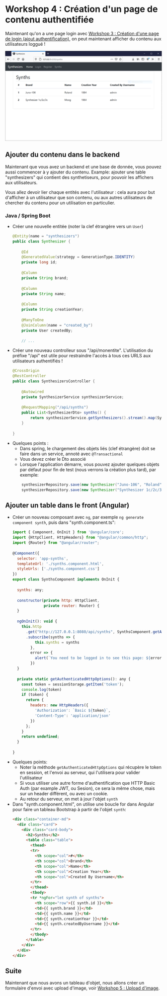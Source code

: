 # Workshop 4 : Création d'un page de contenu authentifiée

Maintenant qu'on a une page login avec [Workshop 3 : Création d'une page de login (ajout authentification)](3-login), on peut maintenant afficher du contenu aux utilisateurs loggué !

![Workshop Root Page with login](./workshop-root-page-with-content.png)

## Ajouter du contenu dans le backend

Maintenant que vous avez un backend et une base de donnée, vous pouvez aussi commencer à y ajouter du contenu. Example: ajouter une table "synthesizers" qui contient des synthetiseurs, pour pouvoir les affichers aux utilisateurs.

Vous allez devoir lier chaque entités avec l'utilisateur : cela aura pour but d'afficher à un utilisateur que son contenu, ou aux autres utilisateurs de chercher du contenu pour un utilisation en particulier.

### Java / Spring Boot

- Créer une nouvelle entitée (noter la clef étrangère vers un `User`)
    ```java
    @Entity(name = "synthesizers")
    public class Synthesizer {
    
        @Id
        @GeneratedValue(strategy = GenerationType.IDENTITY)
        private long id;
    
        @Column
        private String brand;
    
        @Column
        private String name;
    
        @Column
        private String creationYear;
    
        @ManyToOne
        @JoinColumn(name = "created_by")
        private User createdBy;
    
        // ...
    ```
- Créer une nouveau controlleur sous "/api/monentite". L'utilisation du préfixe "/api" est utile pour restraindre l'accès à tous ces URLS aux utilisateurs authentifiés !
    ```java
    @CrossOrigin
    @RestController
    public class SynthesizersController {
    
        @Autowired
        private SynthesizerService synthesizerService;
    
        @RequestMapping("/api/synths")
        public List<SynthesizerDto> synths() {
            return synthesizerService.getSynthesizers().stream().map(SynthesizerDto::new).collect(Collectors.toList());
        }
    
    }
    ```
- Quelques points :
    - Dans spring, le chargement des objets liés (clef étrangère) doit se faire dans un service, annoté avec `@Transactional`
    - Vous devez créer le Dto associé
    - Lorsque l'application démarre, vous pouvez ajouter quelques objets par défaut pour fin de test (nous verrons la création plus tard), par exemple:
    ```java
        synthesizerRepository.save(new Synthesizer("Juno-106", "Roland", "1984", adminUser));
        synthesizerRepository.save(new Synthesizer("Synthesizer 1c/2c/3c", "Moog", "1964", adminUser));
    ```

## Ajouter un table dans le front (Angular)

- Créer un nouveau composant avec `ng`, par exemple `ng generate component synth`, puis dans "synth.component.ts":
    ```javascript
    import { Component, OnInit } from '@angular/core';
    import {HttpClient, HttpHeaders} from "@angular/common/http";
    import {Router} from "@angular/router";
    
    @Component({
      selector: 'app-synths',
      templateUrl: './synths.component.html',
      styleUrls: ['./synths.component.css']
    })
    export class SynthsComponent implements OnInit {
    
      synths: any;
    
      constructor(private http: HttpClient,
                  private router: Router) {
      }
    
      ngOnInit(): void {
        this.http
          .get("http://127.0.0.1:8080/api/synths", SynthsComponent.getAuthenticatedHttpOptions())
          .subscribe(synths => {
              this.synths = synths
            },
            error => {
              alert(`You need to be logged in to see this page: ${error}`)
            })
      }
    
      private static getAuthenticatedHttpOptions(): any {
        const token = sessionStorage.getItem('token');
        console.log(token)
        if (token) {
          return {
            headers: new HttpHeaders({
              'Authorization': `Basic ${token}`,
              'Content-Type': 'application/json'
            })
          };
        }
        return undefined;
      }
    
    }
    ```
- Quelques points:
    - Noter la méthode `getAuthenticatedHttpOptions` qui récupère le token en session, et l'envoi au serveur, qui l'utilisera pour valider l'utilisateur
    - Si vous utiliser une autre forme d'authentification que HTTP Basic Auth (par example JWT, ou Sesion), ce sera la même chose, mais sur un header différent, ou avec un cookie.
    - Au retour du serveur, on met à jour l'objet `synth`
- Dans "synth.component.html", on utilise une boucle for dans Angular pour faire un tableau Bootstrap à partir de l'objet `synth`:
    ```html
    <div class="container-md">
      <div class="card">
        <div class="card-body">
          <h2>Synths</h2>
          <table class="table">
            <thead>
            <tr>
              <th scope="col">#</th>
              <th scope="col">Brand</th>
              <th scope="col">Name</th>
              <th scope="col">Creation Year</th>
              <th scope="col">Created By Username</th>
            </tr>
            </thead>
            <tbody>
            <tr *ngFor="let synth of synths">
              <th scope="row">{{ synth.id }}</th>
              <td>{{ synth.brand }}</td>
              <td>{{ synth.name }}</td>
              <td>{{ synth.creationYear }}</td>
              <td>{{ synth.createdByUsername }}</td>
            </tr>
            </tbody>
          </table>
        </div>
      </div>
    </div>
    ```

## Suite

Maintenant que nous avons un tableau d'objet, nous allons créer un formulaire d'envoi avec upload d'image, voir [Workshop 5 : Upload d'image](../5-upload-image).

